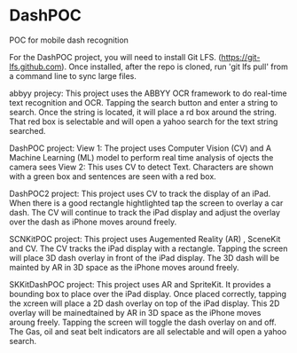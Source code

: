 # DashPOC
POC for mobile dash recognition

For the DashPOC project, you will need to install Git LFS. (https://git-lfs.github.com). Once installed, after the repo is cloned, run 'git lfs pull' from a command line to sync large files.

abbyy projecy:
This project uses the ABBYY OCR framework to do real-time text recognition and OCR. Tapping the search button and enter a string to search. Once the string is located, it will place a rd box around the string. That red box is selectable and will open a yahoo search for the text string searched.

DashPOC project:
View 1: The project uses Computer Vision (CV) and A Machine Learning (ML) model to perform real time analysis of ojects the camera sees
View 2: This uses CV to detect Text. Characters are shown with a green box and sentences are seen with a red box.

DashPOC2 project:
This project uses CV to track the display of an iPad. When there is a good rectangle hightlighted tap the screen to overlay a car dash. The CV will continue to track the iPad display and adjust the overlay over the dash as iPhone moves around freely.

SCNKitPOC project:
This project uses Augemented Reality (AR) , SceneKit and CV. The CV tracks the iPad display with a rectangle. Tapping the screen will place 3D dash overlay in front of the iPad display. The 3D dash will be mainted by AR in 3D space as the iPhone moves around freely.

SKKitDashPOC project:
This project uses AR and SpriteKit. It provides a bounding box to place over the iPad display. Once placed correctly, tapping the xcreen will place a 2D dash overlay on top of the iPad display. This 2D overlay will be mainedtained by AR in 3D space as the iPhone moves aroung freely. Tapping the screen will toggle the dash overlay on and off. The Gas, oil and seat belt indicators are all selectable and will open a yahoo search.

